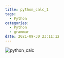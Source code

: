 ```yaml
---
title: python_calc_1
tags:
  - Python
categories:
  - Python
  - grammar
date: 2021-09-30 23:11:12
---
```


![python_calc](/review_img/python_grammar/2.PNG)